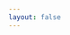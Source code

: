 ```yaml
---
layout: false
---
```


<ClientOnly>
  <eox-storytelling markdown-url="https://eodashboard.org/data/storytelling-md/Earth%20Observing%20Dashboard-3.md"></eox-storytelling>
</ClientOnly>
